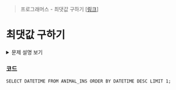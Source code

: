 > 프로그래머스 - 최댓값 구하기 [[링크](https://school.programmers.co.kr/learn/courses/30/lessons/59415)]

# 최댓값 구하기

<details markdown="1">
<summary>문제 설명 보기</summary>
<img src="https://user-images.githubusercontent.com/86038910/185862583-9aa5f53e-b99b-4e30-84a4-a746ea087e49.png">
<img src="https://user-images.githubusercontent.com/86038910/185862691-0d28b370-45a6-4a93-b223-1a43e3d291a7.png">
</details>

### 코드
```mysql
SELECT DATETIME FROM ANIMAL_INS ORDER BY DATETIME DESC LIMIT 1;
```
